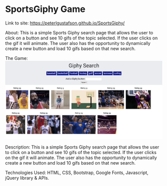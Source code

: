# SportsGiphy Game

Link to site: https://peterlgustafson.github.io/SportsGiphy/

About: This is a simple Sports Giphy search page that allows the user to click on a button and see 10 gifs of the topic selected. If the user clicks on the gif it will animate. The user also has the opportunity to dynamically create a new button and load 10 gifs based on that new search.

The Game: ![alt "Image of Game"](/assets/images/gameimage.png)

Description: This is a simple Sports Giphy search page that allows the user to click on a button and see 10 gifs of the topic selected. If the user clicks on the gif it will animate. The user also has the opportunity to dynamically create a new button and load 10 gifs based on that new search.

Technologies Used: HTML, CSS, Bootstrap, Google Fonts, Javascript, jQuery library & APIs.
